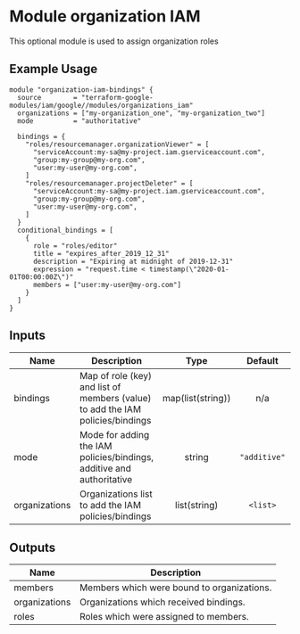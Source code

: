 # Module organization IAM

This optional module is used to assign organization roles

## Example Usage
```
module "organization-iam-bindings" {
  source        = "terraform-google-modules/iam/google//modules/organizations_iam"
  organizations = ["my-organization_one", "my-organization_two"]
  mode          = "authoritative"

  bindings = {
    "roles/resourcemanager.organizationViewer" = [
      "serviceAccount:my-sa@my-project.iam.gserviceaccount.com",
      "group:my-group@my-org.com",
      "user:my-user@my-org.com",
    ]
    "roles/resourcemanager.projectDeleter" = [
      "serviceAccount:my-sa@my-project.iam.gserviceaccount.com",
      "group:my-group@my-org.com",
      "user:my-user@my-org.com",
    ]
  }
  conditional_bindings = [
    {
      role = "roles/editor"
      title = "expires_after_2019_12_31"
      description = "Expiring at midnight of 2019-12-31"
      expression = "request.time < timestamp(\"2020-01-01T00:00:00Z\")"
      members = ["user:my-user@my-org.com"]
    }
  ]
}
```

<!-- BEGINNING OF PRE-COMMIT-TERRAFORM DOCS HOOK -->
## Inputs

| Name | Description | Type | Default | Required |
|------|-------------|:----:|:-----:|:-----:|
| bindings | Map of role (key) and list of members (value) to add the IAM policies/bindings | map(list(string)) | n/a | yes |
| mode | Mode for adding the IAM policies/bindings, additive and authoritative | string | `"additive"` | no |
| organizations | Organizations list to add the IAM policies/bindings | list(string) | `<list>` | no |

## Outputs

| Name | Description |
|------|-------------|
| members | Members which were bound to organizations. |
| organizations | Organizations which received bindings. |
| roles | Roles which were assigned to members. |

<!-- END OF PRE-COMMIT-TERRAFORM DOCS HOOK -->
